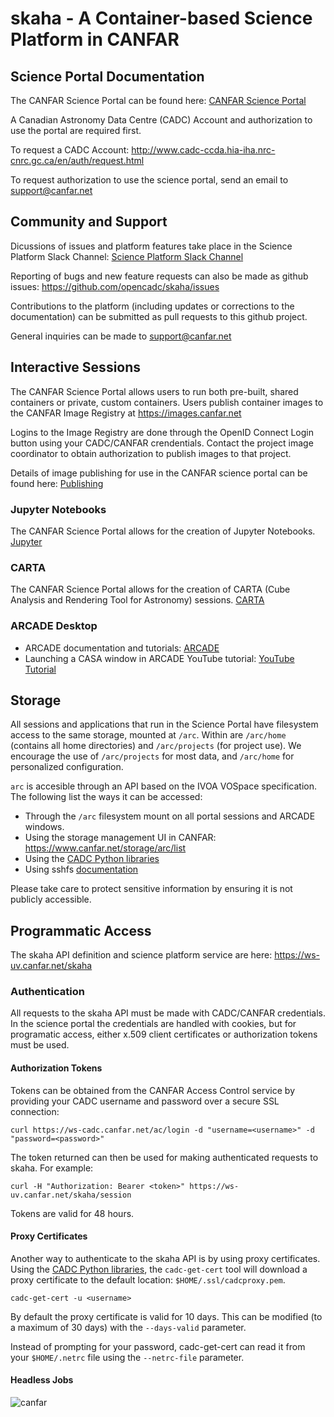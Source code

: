 # skaha - A Container-based Science Platform in CANFAR

## Science Portal Documentation

The CANFAR Science Portal can be found here:  [CANFAR Science Portal](https://www.canfar.net)

A Canadian Astronomy Data Centre (CADC) Account and authorization to use the portal are required first.

To request a CADC Account:  http://www.cadc-ccda.hia-iha.nrc-cnrc.gc.ca/en/auth/request.html

To request authorization to use the science portal, send an email to [support@canfar.net](mailto:support@canfar.net)

## Community and Support

Dicussions of issues and platform features take place in the Science Platform Slack Channel:  [Science Platform Slack Channel](https://cadc.slack.com/archives/C01K60U5Q87)

Reporting of bugs and new feature requests can also be made as github issues:  https://github.com/opencadc/skaha/issues

Contributions to the platform (including updates or corrections to the documentation) can be submitted as pull requests to this github project.

General inquiries can be made to [support@canfar.net](mailto:support@canfar.net)

## Interactive Sessions

The CANFAR Science Portal allows users to run both pre-built, shared containers or private, custom containers.  Users publish container images to the CANFAR Image Registry at https://images.canfar.net

Logins to the Image Registry are done through the OpenID Connect Login button using your CADC/CANFAR crendentials.  Contact the project image coordinator to obtain authorization to publish images to that project.

Details of image publishing for use in the CANFAR science portal can be found here:  [Publishing](https://github.com/opencadc/skaha/tree/master/containers)

### Jupyter Notebooks

The CANFAR Science Portal allows for the creation of Jupyter Notebooks.  [Jupyter](https://jupyter.org/)

### CARTA 

The CANFAR Science Portal allows for the creation of CARTA (Cube Analysis and Rendering Tool for Astronomy) sessions.  [CARTA](https://cartavis.org/) 

### ARCADE Desktop

- ARCADE documentation and tutorials: [ARCADE](https://github.com/canfar/arcade)
- Launching a CASA window in ARCADE YouTube tutorial:  [YouTube Tutorial](https://youtu.be/GDDQ3jKbldU)

## Storage

All sessions and applications that run in the Science Portal have filesystem access to the same storage, mounted at `/arc`.  Within are `/arc/home` (contains all home directories) and `/arc/projects` (for project use).  We encourage the use of `/arc/projects` for most data, and `/arc/home` for personalized configuration.

`arc` is accesible through an API based on the IVOA VOSpace specification.  The following list the ways it can be accessed:
- Through the `/arc` filesystem mount on all portal sessions and ARCADE windows.
- Using the storage management UI in CANFAR: https://www.canfar.net/storage/arc/list
- Using the [CADC Python libraries](https://github.com/opencadc/vostools/tree/master/vos)
- Using sshfs [documentation](https://github.com/canfar/arcade/tree/master/arcade-tutorial)

Please take care to protect sensitive information by ensuring it is not publicly accessible.

## Programmatic Access

The skaha API definition and science platform service are here:  https://ws-uv.canfar.net/skaha

### Authentication

All requests to the skaha API must be made with CADC/CANFAR credentials.  In the science portal the credentials are handled with cookies, but for programatic access, either x.509 client certificates or authorization tokens must be used.

#### Authorization Tokens

Tokens can be obtained from the CANFAR Access Control service by providing your CADC username and password over a secure SSL connection:

```curl https://ws-cadc.canfar.net/ac/login -d "username=<username>" -d "password=<password>"```

The token returned can then be used for making authenticated requests to skaha.  For example:

```curl -H "Authorization: Bearer <token>" https://ws-uv.canfar.net/skaha/session```

Tokens are valid for 48 hours.

#### Proxy Certificates

Another way to authenticate to the skaha API is by using proxy certificates.  Using the [CADC Python libraries](https://github.com/opencadc/vostools/tree/master/vos), the `cadc-get-cert` tool will download a proxy certificate to the default location: `$HOME/.ssl/cadcproxy.pem`.

```cadc-get-cert -u <username>```

By default the proxy certificate is valid for 10 days.  This can be modified (to a maximum of 30 days) with the `--days-valid` parameter.

Instead of prompting for your password, cadc-get-cert can read it from your `$HOME/.netrc` file using the `--netrc-file` parameter.

#### Headless Jobs


![canfar](canfar-logo.png)
